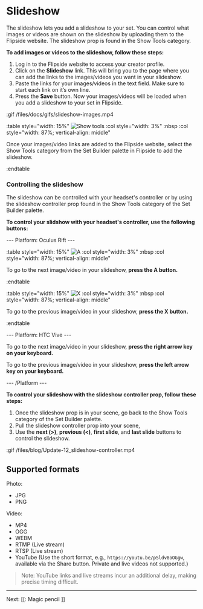 # Slideshow

The slideshow lets you add a slideshow to your set.  You can control what images or videos are shown on the slideshow by uploading them to the Flipside website.  The slideshow prop is found in the Show Tools category.

**To add images or videos to the slideshow, follow these steps:**

1. Log in to the Flipside website to access your creator profile.
2. Click on the **Slideshow** link.  This will bring you to the page where you can add the links to the images/videos you want in your slideshow.
3. Paste the links for your images/videos in the text field.  Make sure to start each link on it’s own line.
4. Press the **Save** button.  Now your images/videos will be loaded when you add a slideshow to your set in Flipside.

:gif /files/docs/gifs/slideshow-images.mp4

:table style="width: 15%"
	![Show tools](/files/docs/graphics/button_p-show-tools.png)
:col style="width: 3%"
	:nbsp
:col style="width: 87%; vertical-align: middle"

Once your images/video links are added to the Flipside website, select the Show Tools category from the Set Builder palette in Flipside to add the slideshow.

:endtable

### Controlling the slideshow

The slideshow can be controlled with your headset's controller or by using the slideshow controller prop found in the Show Tools category of the Set Builder palette.

**To control your slidshow with your headset's controller, use the following buttons:**

--- Platform: Oculus Rift ---

:table style="width: 15%"
	![A](/files/docs/graphics/Oculus-touch_R-a.png)
:col style="width: 3%"
	:nbsp
:col style="width: 87%; vertical-align: middle"

To go to the next image/video in your slideshow, **press the A button.**

:endtable

:table style="width: 15%"
	![X](/files/docs/graphics/Oculus-touch_L-x.png)
:col style="width: 3%"
	:nbsp
:col style="width: 87%; vertical-align: middle"

To go to the previous image/video in your slideshow, **press the X button.**

:endtable

--- Platform: HTC Vive ---

To go to the next image/video in your slideshow, **press the right arrow key on your keyboard.**

To go to the previous image/video in your slideshow, **press the left arrow key on your keyboard.**

--- /Platform ---

**To control your slideshow with the slideshow controller prop, follow these steps:**

1. Once the slideshow prop is in your scene, go back to the Show Tools category of the Set Builder palette.
2. Pull the slideshow controller prop into your scene,
3. Use the **next (>)**, **previous (<)**, **first slide**, and **last slide** buttons to control the slideshow.

:gif /files/blog/Update-12_slideshow-controller.mp4

## Supported formats

Photo:

* JPG
* PNG

Video:

* MP4
* OGG
* WEBM
* RTMP (Live stream)
* RTSP (Live stream)
* YouTube (Use the short format, e.g., `https://youtu.be/pSldv8oOGgw`, available via the Share button. Private and live videos not supported.)

> Note: YouTube links and live streams incur an additional delay, making precise timing difficult.

---

Next: [[: Magic pencil ]]
